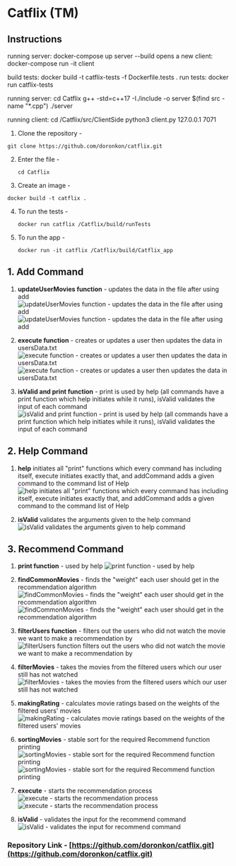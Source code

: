 # Catflix (TM)

## Instructions
running server:
docker-compose up server --build
opens a new client:
docker-compose run -it client


build tests:
docker build -t catflix-tests -f Dockerfile.tests .
run tests:
docker run catflix-tests

running server:
cd Catflix
g++ -std=c++17 -I./include -o server $(find src -name "*.cpp")
./server

running client:
cd /Catflix/src/ClientSide
python3 client.py 127.0.0.1 7071

1. Clone the repository -
  ```
  git clone https://github.com/doronkon/catflix.git
  ```
2. Enter the file -
   ```
   cd Catflix
   ```
3. Create an image -
  ```
  docker build -t catflix .
  ```
4. To run the tests -
   ```
   docker run catflix /Catflix/build/runTests
   ```
5. To run the app -
   ```
   docker run -it catflix /Catflix/build/Catflix_app
   ```

## 1. Add Command

1. **updateUserMovies function** - updates the data in the file after using add
![updateUserMovies function - updates the data in the file after using add](./photos/add-1.png)
![updateUserMovies function - updates the data in the file after using add](./photos/add-2.png)

2. **execute function** - creates or updates a user then updates the data in usersData.txt
![execute function - creates or updates a user then updates the data in usersData.txt](./photos/add-3.png)
![execute function - creates or updates a user then updates the data in usersData.txt](./photos/add-4.png)

3. **isValid and print function** - print is used by help (all commands have a print function which help initiates while it runs), isValid validates the input of each command
![isValid and print function - print is used by help (all commands have a print function which help initiates while it runs), isValid validates the input of each command](./photos/add-5.png)

## 2. Help Command

1. **help** initiates all "print" functions which every command has including itself, execute initiates exactly that, and addCommand adds a given command to the command list of Help
![help initiates all "print" functions which every command has including itself, execute initiates exactly that, and addCommand adds a given command to the command list of Help](./photos/help-1.png)

2. **isValid** validates the arguments given to the help command
![isValid validates the arguments given to help command](./photos/help-2.png)

## 3. Recommend Command

1. **print function** - used by help
![print function - used by help](./photos/reco-1.png)

2. **findCommonMovies** - finds the "weight" each user should get in the recommendation algorithm
![findCommonMovies - finds the "weight" each user should get in the recommendation algorithm](./photos/reco-2.png)
![findCommonMovies - finds the "weight" each user should get in the recommendation algorithm](./photos/reco-3.png)

3. **filterUsers function** - filters out the users who did not watch the movie we want to make a recommendation by
![filterUsers function filters out the users who did not watch the movie we want to make a recommendation by](./photos/reco-4.png)

4. **filterMovies** - takes the movies from the filtered users which our user still has not watched
![filterMovies - takes the movies from the filtered users which our user still has not watched](./photos/reco-5.png)

5. **makingRating** - calculates movie ratings based on the weights of the filtered users' movies
![makingRating - calculates movie ratings based on the weights of the filtered users' movies](./photos/reco-6.png)

6. **sortingMovies** - stable sort for the required Recommend function printing
![sortingMovies - stable sort for the required Recommend function printing](./photos/reco-7.png)
![sortingMovies - stable sort for the required Recommend function printing](./photos/reco-8.png)

7. **execute** - starts the recommendation process
![execute - starts the recommendation process](./photos/reco-9.png)
![execute - starts the recommendation process](./photos/reco-10.png)

8. **isValid** - validates the input for the recommend command
![isValid - validates the input for recommend command](./photos/reco-11.png)

### Repository Link - [https://github.com/doronkon/catflix.git](https://github.com/doronkon/catflix.git)
